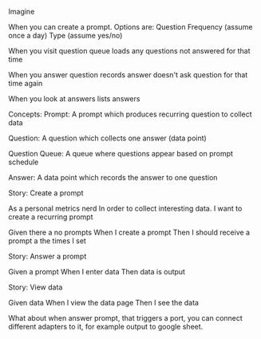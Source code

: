 Imagine

When you can create a prompt.
Options are:
Question
Frequency (assume once a day)
Type (assume yes/no)

When you visit question queue
loads any questions not answered for that time

When you answer question
records answer
doesn't ask question for that time again

When you look at answers
lists answers

Concepts:
Prompt:
A prompt which produces recurring question to collect data

Question:
A question which collects one answer (data point)

Question Queue:
A queue where questions appear based on prompt schedule

Answer:
A data point which records the answer to one question

Story: Create a prompt

As a personal metrics nerd
In order to collect interesting data.
I want to create a recurring prompt

Given there a no prompts
When I create a prompt
Then I should receive a prompt a the times I set

Story: Answer a prompt

Given a prompt
When I enter data
Then data is output

Story: View data

Given data
When I view the data page
Then I see the data

What about when answer prompt, that triggers a port,
you can connect different adapters to it, for example output to google sheet.
